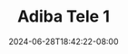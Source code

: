 --- 
title: "Adiba Tele 1"
description: "streaming bokep Adiba Tele 1 simontox    "
date: 2024-06-28T18:42:22-08:00
file_code: "8rsf3f0v5m4y"
draft: false
cover: "3jc1icqjblpe6slb.jpg"
tags: ["Adiba", "Tele", "bokep-indo", "bokep-viral", "bokep-ig"]
length: 92
fld_id: "1483867"
foldername: "Adiba"
categories: ["Adiba"]
views: 0
---